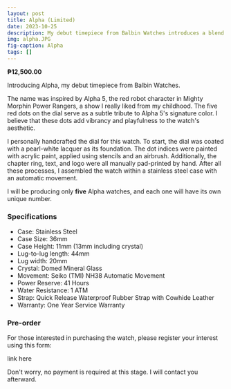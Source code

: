 ```yaml
---
layout: post
title: Alpha (Limited)
date: 2023-10-25
description: My debut timepiece from Balbin Watches introduces a blend of creativity with its playful and distinctive dial. This watch will be limited and only five will be made.
img: alpha.JPG
fig-caption: Alpha
tags: []
---
```

**₱12,500.00**

Introducing Alpha, my debut timepiece from Balbin Watches.

The name was inspired by Alpha 5, the red robot character in Mighty Morphin Power Rangers, a show I really liked from my childhood. The five red dots on the dial serve as a subtle tribute to Alpha 5's signature color. I believe that these dots add vibrancy and playfulness to the watch's aesthetic.

I personally handcrafted the dial for this watch. To start, the dial was coated with a pearl-white lacquer as its foundation. The dot indices were painted with acrylic paint, applied using stencils and an airbrush. Additionally, the chapter ring, text, and logo were all manually pad-printed by hand. After all these processes, I assembled the watch within a stainless steel case with an automatic movement.

I will be producing only **five** Alpha watches, and each one will have its own unique number.

### Specifications
- Case: Stainless Steel
- Case Size: 36mm
- Case Height: 11mm (13mm including crystal)
- Lug-to-lug length: 44mm
- Lug width: 20mm
- Crystal: Domed Mineral Glass
- Movement: Seiko (TMI) NH38 Automatic Movement
- Power Reserve: 41 Hours
- Water Resistance: 1 ATM
- Strap: Quick Release Waterproof Rubber Strap with Cowhide Leather
- Warranty: One Year Service Warranty

### Pre-order
For those interested in purchasing the watch, please register your interest using this form:

link here

Don't worry, no payment is required at this stage. I will contact you afterward.
